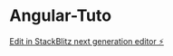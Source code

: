 # Angular-Tuto

[Edit in StackBlitz next generation editor ⚡️](https://stackblitz.com/~/github.com/Azuryy11/Angular-Tuto)